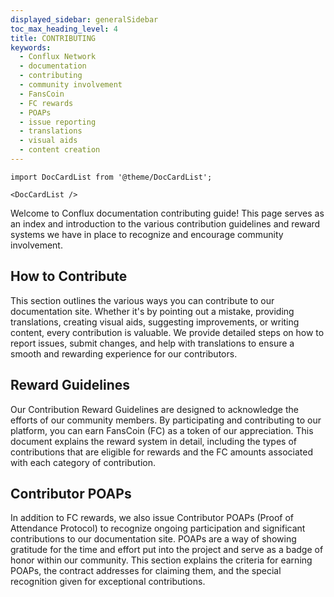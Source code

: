 ```yaml
---
displayed_sidebar: generalSidebar
toc_max_heading_level: 4
title: CONTRIBUTING
keywords:
  - Conflux Network
  - documentation
  - contributing
  - community involvement
  - FansCoin
  - FC rewards
  - POAPs
  - issue reporting
  - translations
  - visual aids
  - content creation
---
```


```mdx-code-block
import DocCardList from '@theme/DocCardList';

<DocCardList />
```

Welcome to Conflux documentation contributing guide! This page serves as an index and introduction to the various contribution guidelines and reward systems we have in place to recognize and encourage community involvement.

## How to Contribute

This section outlines the various ways you can contribute to our documentation site. Whether it's by pointing out a mistake, providing translations, creating visual aids, suggesting improvements, or writing content, every contribution is valuable. We provide detailed steps on how to report issues, submit changes, and help with translations to ensure a smooth and rewarding experience for our contributors.

## Reward Guidelines

Our Contribution Reward Guidelines are designed to acknowledge the efforts of our community members. By participating and contributing to our platform, you can earn FansCoin (FC) as a token of our appreciation. This document explains the reward system in detail, including the types of contributions that are eligible for rewards and the FC amounts associated with each category of contribution.

## Contributor POAPs

In addition to FC rewards, we also issue Contributor POAPs (Proof of Attendance Protocol) to recognize ongoing participation and significant contributions to our documentation site. POAPs are a way of showing gratitude for the time and effort put into the project and serve as a badge of honor within our community. This section explains the criteria for earning POAPs, the contract addresses for claiming them, and the special recognition given for exceptional contributions.
